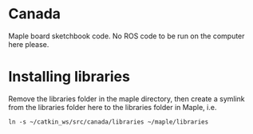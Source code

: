 Canada
======

Maple board sketchbook code. No ROS code to be run on the computer here please.

# Installing libraries

Remove the libraries folder in the maple directory, then create a symlink from the libraries folder here to the libraries folder in Maple, i.e.

    ln -s ~/catkin_ws/src/canada/libraries ~/maple/libraries

